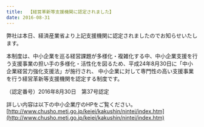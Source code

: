 ```yaml
---
title:  【経営革新等支援機関に認定されました】 
date: 2016-08-31
---
```


弊社は本日、経済産業省より上記支援機関に認定されましたのでお知らせいたします。
<!--more-->

本制度は、中小企業を巡る経営課題が多様化・複雑化する中、中小企業支援を行う支援事業の担い手の多様化・活性化を図るため、平成24年8月30日に「中小企業経営力強化支援法」が施行され、 中小企業に対して専門性の高い支援事業を行う経営革新等支援機関を認定する制度です。

（認定番号）2016年8月30日　第37号認定

詳しい内容は以下の中小企業庁のHPをご覧ください。
[http://www.chusho.meti.go.jp/keiei/kakushin/nintei/index.htm](http://www.chusho.meti.go.jp/keiei/kakushin/nintei/index.htm)
